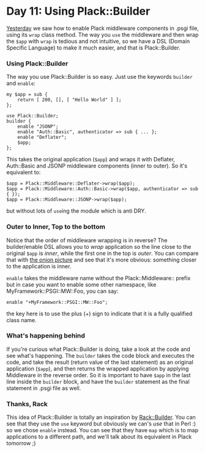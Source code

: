 # Day 11: Using Plack::Builder

[Yesterday](http://advent.plackperl.org/2009/12/day-10-using-plack-middleware.html) we saw how to enable Plack middleware components in .psgi file, using its `wrap` class method. The way you `use` the middleware and then wrap the `$app` with `wrap` is tedious and not intuitive, so we have a DSL (Domain Specific Language) to make it much easier, and that is Plack::Builder.

### Using Plack::Builder

The way you use Plack::Builder is so easy. Just use the keywords `builder` and `enable`:

    my $app = sub { 
        return [ 200, [], [ "Hello World" ] ];
    };
    
    use Plack::Builder;
    builder {
        enable "JSONP";
        enable "Auth::Basic", authenticator => sub { ... };
        enable "Deflater";
        $app;
    };

This takes the original application (`$app`) and wraps it with Deflater, Auth::Basic and JSONP middleware components (inner to outer). So it's equivalent to:

    $app = Plack::Middleware::Deflater->wrap($app);
    $app = Plack::Middleware::Auth::Basic->wrap($app, authenticator => sub { });
    $app = Plack::Middleware::JSONP->wrap($app);

but without lots of `use`ing the module which is anti DRY.

### Outer to Inner, Top to the bottom

Notice that the order of middleware wrapping is in reverse? The builder/enable DSL allows you to *wrap* application so the line close to the original `$app` is *inner*, while the first one in the top is *outer*. You can compare that with [the onion picture](http://pylonshq.com/docs/en/0.9.7/_images/pylons_as_onion.png) and see that it's more obvious: something closer to the application is inner.

`enable` takes the middleware name without the Plack::Middleware:: prefix but in case you want to enable some other namespace, like MyFramework::PSGI::MW::Foo, you can say:

    enable "+MyFramework::PSGI::MW::Foo";

the key here is to use the plus (+) sign to indicate that it is a fully qualified class name.

### What's happening behind

If you're curious what Plack::Builder is doing, take a look at the code and see what's happening. The `builder` takes the code block and executes the code, and take the result (return value of the last statement) as an original application (`$app`), and then returns the wrapped application by applying Middleware in the reverse order. So it is important to have `$app` in the last line inside the `builder` block, and have the `builder` statement as the final statement in .psgi file as well.

### Thanks, Rack

This idea of Plack::Builder is totally an inspiration by [Rack::Builder](http://m.onkey.org/2008/11/18/ruby-on-rack-2-rack-builder). You can see that they use the `use` keyword but obviously we can's *use* that in Perl :) so we chose `enable` instead. You can see that they have `map` which is to map applications to a different path, and we'll talk about its equivalent in Plack tomorrow ;)

